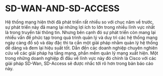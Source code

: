 # SD-WAN-AND-SD-ACCESS
Hệ thống mạng hiện thời đã phát triển rất nhiều so với chục năm về trước, sự
phát triển này đã mang lại những lợi ích to lớn trong nhiều lĩnh vực nhất là trong
truyền tải thông tin. Nhưng bên cạnh đó sự phát triển còn mang lại nhiều vấn đề
phức tạp trong quá trình quản lý và duy trì các hệ thống mạng ngày càng đồ sộ
và dày đặc thì ta cần một giải pháp nhằm quản lý hệ thống dễ dàng và đem lại
hiệu suất tốt. Dẫn đến các doanh nghiệp chuyên nghiên cứu về các giải pháp hạ
tầng mạng, phần mềm quản lý mạng xuất hiện. Một trong những doanh nghiệp đi
đầu về lĩnh vực này đó chính là Cisco với các giải pháp SD-Wan, SD-Access sẽ
được nhắc tới rõ hơn trong bản báo cáo này.
